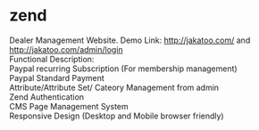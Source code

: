 # zend
Dealer Management Website. Demo Link: http://jakatoo.com/ and http://jakatoo.com/admin/login
<br />Functional Description:
<br />Paypal recurring Subscription (For membership management)
<br /> Paypal Standard Payment
<br />Attribute/Attribute Set/ Cateory Management from admin
<br /> Zend Authentication
<br /> CMS Page Management System
<br /> Responsive Design (Desktop and Mobile browser friendly)
